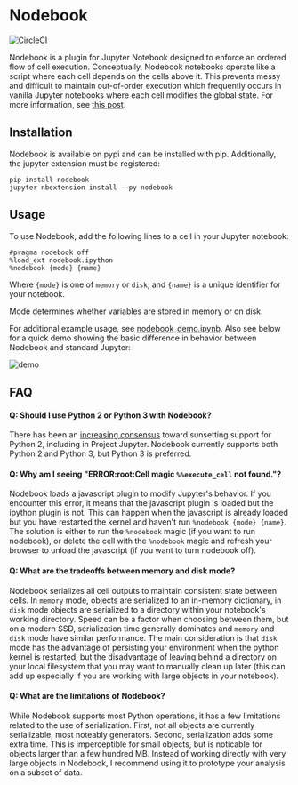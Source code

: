 # Nodebook

[![CircleCI](https://circleci.com/gh/stitchfix/nodebook.svg?style=shield)](https://circleci.com/gh/stitchfix/nodebook)

Nodebook is a plugin for Jupyter Notebook designed to enforce an ordered flow of cell execution. Conceptually, Nodebook notebooks operate like a script where each cell depends on the cells above it. This prevents messy and difficult to maintain out-of-order execution which frequently occurs in vanilla Jupyter notebooks where each cell modifies the global state. For more information, see [this post](http://multithreaded.stitchfix.com/blog/2017/07/26/nodebook/).


## Installation

Nodebook is available on pypi and can be installed with pip. Additionally, the jupyter extension must be registered:
```
pip install nodebook
jupyter nbextension install --py nodebook
```

## Usage

To use Nodebook, add the following lines to a cell in your Jupyter notebook:
```
#pragma nodebook off
%load_ext nodebook.ipython
%nodebook {mode} {name}
```
Where `{mode}` is one of `memory` or `disk`, and `{name}` is a unique identifier for your notebook.

Mode determines whether variables are stored in memory or on disk.

For additional example usage, see [nodebook_demo.ipynb](./nodebook_demo.ipynb). Also see below for a quick demo showing the basic difference in behavior between Nodebook and standard Jupyter:

![demo](https://user-images.githubusercontent.com/6323667/28484590-0935af6a-6e28-11e7-8bfa-f1555001bac4.gif)

## FAQ

#### Q: Should I use Python 2 or Python 3 with Nodebook?

There has been an [increasing consensus](http://www.python3statement.org/) toward sunsetting support for Python 2, including in Project Jupyter. Nodebook currently supports both Python 2 and Python 3, but Python 3 is preferred.

#### Q: Why am I seeing "ERROR:root:Cell magic `%%execute_cell` not found."?

Nodebook loads a javascript plugin to modify Jupyter's behavior. If you encounter this error, it means that the javascript plugin is loaded but the ipython plugin is not. This can happen when the javascript is already loaded but you have restarted the kernel and haven't run `%nodebook {mode} {name}`. The solution is either to run the `%nodebook` magic (if you want to run nodebook), or delete the cell with the `%nodebook` magic and refresh your browser to unload the javascript (if you want to turn nodebook off).

#### Q: What are the tradeoffs between memory and disk mode?

Nodebook serializes all cell outputs to maintain consistent state between cells. In `memory` mode, objects are serialized to an in-memory dictionary, in `disk` mode objects are serialized to a directory within your notebook's working directory. Speed can be a factor when choosing between them, but on a modern SSD, serialization time generally dominates and `memory` and `disk` mode have similar performance. The main consideration is that `disk` mode has the advantage of persisting your environment when the python kernel is restarted, but the disadvantage of leaving behind a directory on your local filesystem that you may want to manually clean up later (this can add up especially if you are working with large objects in your notebook).

#### Q: What are the limitations of Nodebook?

While Nodebook supports most Python operations, it has a few limitations related to the use of serialization. First, not all objects are currently serializable, most noteably generators. Second, serialization adds some extra time. This is imperceptible for small objects, but is noticable for objects larger than a few hundred MB. Instead of working directly with very large objects in Nodebook, I recommend using it to prototype your analysis on a subset of data.
